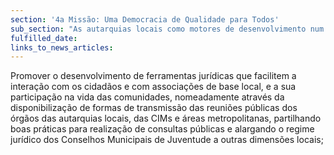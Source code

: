 ```yaml
---
section: '4a Missão: Uma Democracia de Qualidade para Todos'
sub_section: "As autarquias locais como motores de desenvolvimento num país descentralizado"
fulfilled_date:
links_to_news_articles:
---
```


Promover o desenvolvimento de ferramentas jurídicas que facilitem a interação com os cidadãos e com associações de base local, e a sua participação na vida das comunidades, nomeadamente através da disponibilização de formas de transmissão das reuniões públicas dos órgãos das autarquias locais, das CIMs e áreas metropolitanas, partilhando boas práticas para realização de consultas públicas e alargando o regime jurídico dos Conselhos Municipais de Juventude a outras dimensões locais;